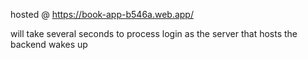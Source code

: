 hosted @ https://book-app-b546a.web.app/

will take several seconds to process login as the server that hosts the backend wakes up
